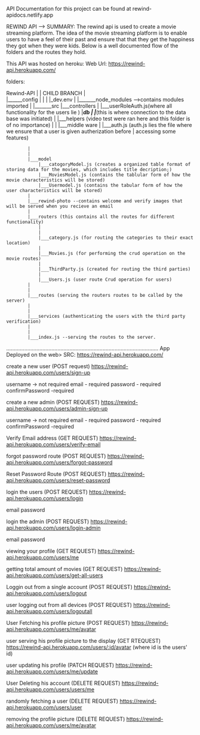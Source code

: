 API Documentation for this project can be found at rewind-apidocs.netlify.app

REWIND API -->
SUMMARY: The rewind api is used to create a movie streaming platform. The idea of the movie streaming platform is to enable users to have a feel of their past and ensure that that they get the happiness they got when they were kids. Below is a well documented flow of the folders and the routes they hold.

This API was hosted on heroku:
Web Url: https://rewind-api.herokuapp.com/

folders:

Rewind-API
    |
    |   CHILD BRANCH 
    |           
    |______config
    |       |
    |       |_dev.env
    |
    |_______node_modules -->contains modules imported
    |
    |_______src
            |___controllers
            |        |___userRoleAuth.js(where all functionality for the users lie )
            |___db
            |   |___(this is where connection to the data base was initiated)
            |
            |___helpers (video test were ran here and this folder is of no importance)
            |
            |
            |___middle ware
            |   |___auth.js (auth.js lies the file where we ensure that a user is given autherization before
            |       accessing some features)

            |
            |
            |___model
                |___catogoryModel.js (creates a organized table format of storing data for the movies, which includes title decription;)
                |___MoviesModel.js (contains the tablular form of how the movie characteristics will be stored) 
                |___Usermodel.js (contains the tabular form of how the user characteristics will be stored)
            |
            |___rewind-photo --contains welcome and verify images that will be served when you recieve an email
            |
            |___routers (this contains all the routes for different functionality)
                |
                | 
                |___category.js (for routing the categories to their exact location)
                |
                |___Movies.js (for performing the crud operation on the movie routes)
                |
                |___ThirdParty.js (created for routing the third parties)
                |
                |___Users.js (user route Crud operation for users)
            |
            |
            |___routes (serving the routers routes to be called by the server)
            |
            |
            |___services (authenticating the users with the third party verification)
            |
            |
            |___index.js --serving the routes to the server.
            
.....................................................................................................
App Deployed on the web>
SRC: https://rewind-api.herokuapp.com/

create a new user (POST request)
https://rewind-api.herokuapp.com/users/sign-up

username -> not required 
email - required
password - required
confirmPassword -required


create a new admin (POST REQUEST)
https://rewind-api.herokuapp.com/users/admin-sign-up

username -> not required 
email - required
password - required
confirmPassword -required

Verify Email address (GET REQUEST)
https://rewind-api.herokuapp.com/users/verify-email

forgot password route (POST REQUEST)
https://rewind-api.herokuapp.com/users/forgot-password

Reset Password Route (POST REQUEST)
https://rewind-api.herokuapp.com/users/reset-password

login the users (POST REQUEST)
https://rewind-api.herokuapp.com/users/login

email
password

login the admin (POST REQUEST)
https://rewind-api.herokuapp.com/users/login-admin

email
password

viewing your profile (GET REQUEST)
https://rewind-api.herokuapp.com/users/me

getting total amount of movies (GET REQUEST)
https://rewind-api.herokuapp.com/users/get-all-users

Loggin out from a single account (POST REQUEST)
https://rewind-api.herokuapp.com/users/logout

user logging out from all devices (POST REQUEST)
https://rewind-api.herokuapp.com/users/logoutall

User Fetching his profile picture (POST REQUEST)
https://rewind-api.herokuapp.com/users/me/avatar

user serving his profile picture to the display (GET RTEQUEST)
https://rewind-api.herokuapp.com/users/:id/avatar (where id is the users' id)

user updating his profile (PATCH REQUEST)
https://rewind-api.herokuapp.com/users/me/update

User Deleting his account (DELETE REQUEST)
https://rewind-api.herokuapp.com/users/users/me

randomly fetching a user (DELETE REQUEST)
https://rewind-api.herokuapp.com/users/user

removing the profile picture (DELETE REQUEST)
https://rewind-api.herokuapp.com/users/me/avatar

